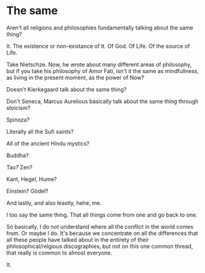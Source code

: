 # The same

Aren't all religions and philosophies fundamentally talking about the same thing?

It. The existence or non-existance of It. Of God. Of Life. Of the source of Life.

Take Nietschze. Now, he wrote about many different areas of philosophy, but if you take his philosophy of Amor Fati, isn't it the same as mindfullness, as living in the present moment, as the power of Now?

Doesn't Kierkegaard talk about the same thing?

Don't Seneca, Marcus Aurelious basically talk about the same thing through stoicism?

Spinoza?

Literally all the Sufi saints?

All of the ancient Hindu mystics?

Buddha? 

Tao? Zen? 

Kant, Hegel, Hume?

Einstein? Gödel?

And lastly, and also leastly, hehe, me.

I too say the same thing. That all things come from one and go back to one.

So basically, I do not understand where all the conflict in the world comes from.
Or maybe I do. It's because we concentrate on all the differences that all these people have talked about in the entirety of their philosophical/relgious discographies, but not on this one common thread, that really is common to almost everyone.

It.